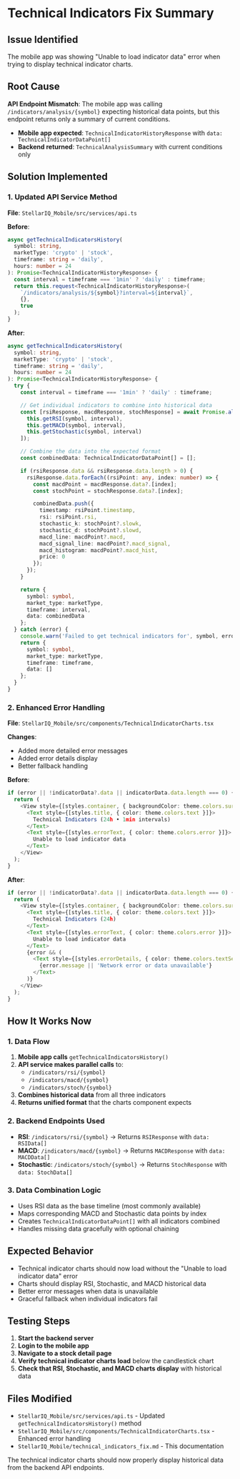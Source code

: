 # Technical Indicators Fix Summary

## Issue Identified
The mobile app was showing "Unable to load indicator data" error when trying to display technical indicator charts.

## Root Cause
**API Endpoint Mismatch**: The mobile app was calling `/indicators/analysis/{symbol}` expecting historical data points, but this endpoint returns only a summary of current conditions.

- **Mobile app expected**: `TechnicalIndicatorHistoryResponse` with `data: TechnicalIndicatorDataPoint[]`
- **Backend returned**: `TechnicalAnalysisSummary` with current conditions only

## Solution Implemented

### 1. Updated API Service Method
**File**: `StellarIQ_Mobile/src/services/api.ts`

**Before**:
```typescript
async getTechnicalIndicatorsHistory(
  symbol: string,
  marketType: 'crypto' | 'stock',
  timeframe: string = 'daily',
  hours: number = 24
): Promise<TechnicalIndicatorHistoryResponse> {
  const interval = timeframe === '1min' ? 'daily' : timeframe;
  return this.request<TechnicalIndicatorHistoryResponse>(
    `/indicators/analysis/${symbol}?interval=${interval}`,
    {},
    true
  );
}
```

**After**:
```typescript
async getTechnicalIndicatorsHistory(
  symbol: string,
  marketType: 'crypto' | 'stock',
  timeframe: string = 'daily',
  hours: number = 24
): Promise<TechnicalIndicatorHistoryResponse> {
  try {
    const interval = timeframe === '1min' ? 'daily' : timeframe;

    // Get individual indicators to combine into historical data
    const [rsiResponse, macdResponse, stochResponse] = await Promise.all([
      this.getRSI(symbol, interval),
      this.getMACD(symbol, interval),
      this.getStochastic(symbol, interval)
    ]);

    // Combine the data into the expected format
    const combinedData: TechnicalIndicatorDataPoint[] = [];

    if (rsiResponse.data && rsiResponse.data.length > 0) {
      rsiResponse.data.forEach((rsiPoint: any, index: number) => {
        const macdPoint = macdResponse.data?.[index];
        const stochPoint = stochResponse.data?.[index];

        combinedData.push({
          timestamp: rsiPoint.timestamp,
          rsi: rsiPoint.rsi,
          stochastic_k: stochPoint?.slowk,
          stochastic_d: stochPoint?.slowd,
          macd_line: macdPoint?.macd,
          macd_signal_line: macdPoint?.macd_signal,
          macd_histogram: macdPoint?.macd_hist,
          price: 0
        });
      });
    }

    return {
      symbol: symbol,
      market_type: marketType,
      timeframe: interval,
      data: combinedData
    };
  } catch (error) {
    console.warn('Failed to get technical indicators for', symbol, error);
    return {
      symbol: symbol,
      market_type: marketType,
      timeframe: timeframe,
      data: []
    };
  }
}
```

### 2. Enhanced Error Handling
**File**: `StellarIQ_Mobile/src/components/TechnicalIndicatorCharts.tsx`

**Changes**:
- Added more detailed error messages
- Added error details display
- Better fallback handling

**Before**:
```typescript
if (error || !indicatorData?.data || indicatorData.data.length === 0) {
  return (
    <View style={[styles.container, { backgroundColor: theme.colors.surface }]}>
      <Text style={[styles.title, { color: theme.colors.text }]}>
        Technical Indicators (24h • 1min intervals)
      </Text>
      <Text style={[styles.errorText, { color: theme.colors.error }]}>
        Unable to load indicator data
      </Text>
    </View>
  );
}
```

**After**:
```typescript
if (error || !indicatorData?.data || indicatorData.data.length === 0) {
  return (
    <View style={[styles.container, { backgroundColor: theme.colors.surface }]}>
      <Text style={[styles.title, { color: theme.colors.text }]}>
        Technical Indicators (24h)
      </Text>
      <Text style={[styles.errorText, { color: theme.colors.error }]}>
        Unable to load indicator data
      </Text>
      {error && (
        <Text style={[styles.errorDetails, { color: theme.colors.textSecondary }]}>
          {error.message || 'Network error or data unavailable'}
        </Text>
      )}
    </View>
  );
}
```

## How It Works Now

### 1. Data Flow
1. **Mobile app calls** `getTechnicalIndicatorsHistory()`
2. **API service makes parallel calls** to:
   - `/indicators/rsi/{symbol}`
   - `/indicators/macd/{symbol}`
   - `/indicators/stoch/{symbol}`
3. **Combines historical data** from all three indicators
4. **Returns unified format** that the charts component expects

### 2. Backend Endpoints Used
- **RSI**: `/indicators/rsi/{symbol}` → Returns `RSIResponse` with `data: RSIData[]`
- **MACD**: `/indicators/macd/{symbol}` → Returns `MACDResponse` with `data: MACDData[]`
- **Stochastic**: `/indicators/stoch/{symbol}` → Returns `StochResponse` with `data: StochData[]`

### 3. Data Combination Logic
- Uses RSI data as the base timeline (most commonly available)
- Maps corresponding MACD and Stochastic data points by index
- Creates `TechnicalIndicatorDataPoint[]` with all indicators combined
- Handles missing data gracefully with optional chaining

## Expected Behavior
- Technical indicator charts should now load without the "Unable to load indicator data" error
- Charts should display RSI, Stochastic, and MACD historical data
- Better error messages when data is unavailable
- Graceful fallback when individual indicators fail

## Testing Steps

1. **Start the backend server**
2. **Login to the mobile app**
3. **Navigate to a stock detail page**
4. **Verify technical indicator charts load** below the candlestick chart
5. **Check that RSI, Stochastic, and MACD charts display** with historical data

## Files Modified
- `StellarIQ_Mobile/src/services/api.ts` - Updated `getTechnicalIndicatorsHistory()` method
- `StellarIQ_Mobile/src/components/TechnicalIndicatorCharts.tsx` - Enhanced error handling
- `StellarIQ_Mobile/technical_indicators_fix.md` - This documentation

The technical indicator charts should now properly display historical data from the backend API endpoints.
